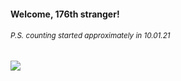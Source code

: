 #### Welcome, 176th stranger!

###### <sup>P.S. counting started approximately in 10.01.21</sup>

<img src="https://kraftwerk28.pp.ua/vcnt.png"></img>
